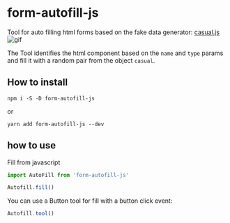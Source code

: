 # form-autofill-js

Tool for auto filling html forms based on the fake data generator: [casual.js](https://github.com/boo1ean/casual)
![gif](https://github.com/jhta/form-autofill-js/blob/master/1.gif)

The Tool identifies the html component based on the `name` and `type` params and fill it with a random pair from the object `casual`.

## How to install

`npm i -S -D form-autofill-js`

or 

`yarn add form-autofill-js --dev`

## how to use

Fill from javascript
```` javascript
import AutoFill from 'form-autofill-js'

Autofill.fill()
````
You can use a Button tool for fill with a button click event:

````javascript
Autofill.tool()
````

